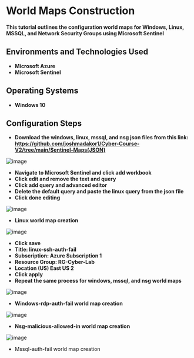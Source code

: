 <h1>World Maps Construction</h1>
<b>This tutorial outlines the configuration world maps for Windows, Linux, MSSQL, and Network Security Groups using Microsoft Sentinel</b>

<h2>Environments and Technologies Used</h2>

- <b>Microsoft Azure</b> 
- <b>Microsoft Sentinel</b>


<h2>Operating Systems</h2>

- <b>Windows 10</b>

<h2>Configuration Steps</h2>

- <b>Download the windows, linux, mssql, and nsg json files from this link: https://github.com/joshmadakor1/Cyber-Course-V2/tree/main/Sentinel-Maps(JSON)</b>

![image](https://github.com/user-attachments/assets/b5f5a966-b00c-4f1c-8818-1ecab9b63479)
- <b>Navigate to Microsoft Sentinel and click add workbook</b>
- <b>Click edit and remove the text and query</b>
- <b>Click add query and advanced editor</b>
- <b>Delete the default query and paste the linux query from the json file</b>
- <b>Click done editing</b>

![image](https://github.com/user-attachments/assets/7b516904-f7ba-4fdb-b944-ad1c118156cc)
- <b>Linux world map creation</b>

![image](https://github.com/user-attachments/assets/aa75d53b-af87-4934-81c5-4c60e2dad54b)
- <b>Click save</b>
- <b>Title: linux-ssh-auth-fail</b>
- <b>Subscription: Azure Subscription 1</b>
- <b>Resource Group: RG-Cyber-Lab</b>
- <b>Location (US) East US 2</b>
- <b>Click apply</b>
- <b>Repeat the same process for windows, mssql, and nsg world maps</b>

![image](https://github.com/user-attachments/assets/9fef866d-7f1a-4964-b005-8a532b74b80e)
- <b>Windows-rdp-auth-fail world map creation</b>

![image](https://github.com/user-attachments/assets/974915ae-f6c5-44ea-ad8f-6083f74175b8)
- <b>Nsg-malicious-allowed-in world map creation</b>

![image](https://github.com/user-attachments/assets/a7d517b3-a7a5-48fc-a41d-e575b6703513)
- </b>Mssql-auth-fail world map creation</b>






